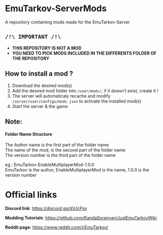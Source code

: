 # EmuTarkov-ServerMods
A repository containing mods made for the EmuTarkov-Server

## **```/!\ IMPORTANT /!\```**
- **THIS REPOSITORY IS NOT A MOD**
- **YOU NEED TO PICK MODS INCLUDED IN THE DIFFERENTS FOLDER OF THE REPOSITORY**
## How to install a mod ?

1. Download the desired mod(s)
2. Add the desired mod folder into ```/user/mods/```, if it doesn't exist, create it !
3. The server will automaticaly recache and modify `/server/user/configs/mods.json` to activate the installed mod(s)
4. Start the server & the game

## Note:

#### Folder Name Structure
The Author name is the first part of the folder name<br>
The name of the mod, is the second part of the folder name<br>
The version number is the third part of the folder name<br>

eg : EmuTarkov-EnableMultiplayerMod-1.0.0<br>
EmuTarkov is the author, EnableMultiplayerMod is the name, 1.0.0 is the version number<br>

# Official links
**Discord link**: https://discord.gg/dVJcPsv

**Modding Tutorials**: https://github.com/KandaSoranyan/JustEmuTarkovWiki

**Reddit page**: https://www.reddit.com/r/EmuTarkov/
